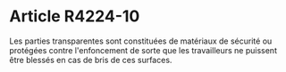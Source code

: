 # Article R4224-10

  
Les parties transparentes sont constituées de matériaux de sécurité ou protégées contre l'enfoncement de sorte que les travailleurs ne puissent être blessés en cas de bris de ces surfaces.